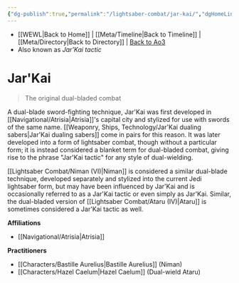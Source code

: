 ```yaml
---
{"dg-publish":true,"permalink":"/lightsaber-combat/jar-kai/","dgHomeLink":false}
---
```


- [[WEWL\|Back to Home]] | [[Meta/Timeline\|Back to Timeline]] | [[Meta/Directory\|Back to Directory]] | [Back to Ao3](https://archiveofourown.org/works/19334440/chapters/45992584)
- Also known as *Jar'Kai tactic*

# Jar'Kai
>The original dual-bladed combat 

A dual-blade sword-fighting technique, Jar'Kai was first developed in [[Navigational/Atrisia\|Atrisia]]'s capital city and stylized for use with swords of the same name. [[Weaponry, Ships, Technology/Jar'Kai dualing sabers\|Jar'Kai dualing sabers]] come in pairs for this reason. It was later developed into a form of lightsaber combat, though without a particular form; it is instead considered a blanket term for dual-bladed combat, giving rise to the phrase "Jar'Kai tactic" for any style of dual-wielding. 

[[Lightsaber Combat/Niman (VI)\|Niman]] is considered a similar dual-blade technique, developed separately and stylized into the current Jedi lightsaber form, but may have been influenced by Jar'Kai and is occasionally referred to as a Jar'Kai tactic or even simply as Jar'Kai. Similar, the dual-bladed version of [[Lightsaber Combat/Ataru (IV)\|Ataru]] is sometimes considered a Jar'Kai tactic as well. 

**Affiliations**
- [[Navigational/Atrisia\|Atrisia]]

**Practitioners**
- [[Characters/Bastille Aurelius\|Bastille Aurelius]] (Niman)
- [[Characters/Hazel Caelum\|Hazel Caelum]] (Dual-wield Ataru)

